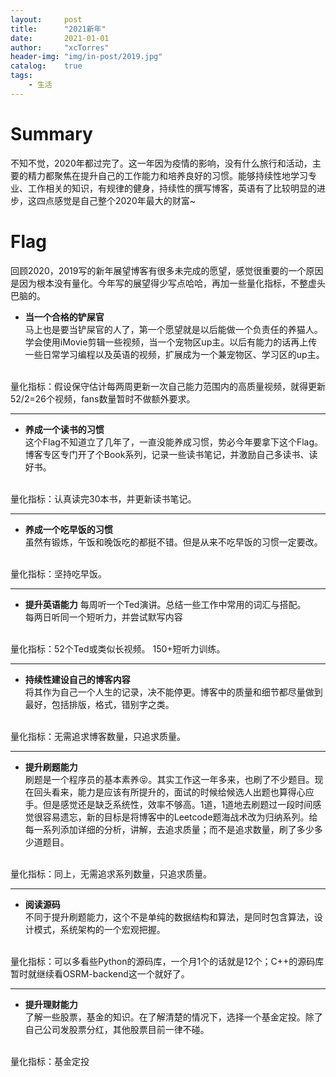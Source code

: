 ```yaml
---
layout:     post
title:      "2021新年"
date:       2021-01-01
author:     "xcTorres"
header-img: "img/in-post/2019.jpg"
catalog:    true
tags:
    - 生活
---  
```


# Summary
不知不觉，2020年都过完了。这一年因为疫情的影响，没有什么旅行和活动，主要的精力都聚焦在提升自己的工作能力和培养良好的习惯。能够持续性地学习专业、工作相关的知识，有规律的健身，持续性的撰写博客，英语有了比较明显的进步，这四点感觉是自己整个2020年最大的财富~   


# Flag
回顾2020，2019写的新年展望博客有很多未完成的愿望，感觉很重要的一个原因是因为根本没有量化。今年写的展望得少写点哈哈，再加一些量化指标，不整虚头巴脑的。  


- **当一个合格的铲屎官**   
马上也是要当铲屎官的人了，第一个愿望就是以后能做一个负责任的养猫人。学会使用iMovie剪辑一些视频，当一个宠物区up主。以后有能力的话再上传一些日常学习编程以及英语的视频，扩展成为一个兼宠物区、学习区的up主。  
<br>
量化指标：假设保守估计每两周更新一次自己能力范围内的高质量视频，就得更新52/2=26个视频，fans数量暂时不做额外要求。  

---

- **养成一个读书的习惯**   
这个Flag不知道立了几年了，一直没能养成习惯，势必今年要拿下这个Flag。博客专区专门开了个Book系列，记录一些读书笔记，并激励自己多读书、读好书。  
<br>
量化指标：认真读完30本书，并更新读书笔记。  

---

- **养成一个吃早饭的习惯**  
虽然有锻炼，午饭和晚饭吃的都挺不错。但是从来不吃早饭的习惯一定要改。
<br>
量化指标：坚持吃早饭。

---

- **提升英语能力**
每周听一个Ted演讲。总结一些工作中常用的词汇与搭配。  
每两日听同一个短听力，并尝试默写内容  
<br>
量化指标：52个Ted或类似长视频。 150+短听力训练。

---

- **持续性建设自己的博客内容**   
将其作为自己一个人生的记录，决不能停更。博客中的质量和细节都尽量做到最好，包括排版，格式，错别字之类。  
<br>
量化指标：无需追求博客数量，只追求质量。  

---

- **提升刷题能力**   
刷题是一个程序员的基本素养😝。其实工作这一年多来，也刷了不少题目。现在回头看来，能力是应该有所提升的，面试的时候给候选人出题也算得心应手。但是感觉还是缺乏系统性，效率不够高。1道，1道地去刷题过一段时间感觉很容易遗忘，新的目标是将博客中的Leetcode题海战术改为归纳系列。给每一系列添加详细的分析，讲解，去追求质量；而不是追求数量，刷了多少多少道题目。
<br>  
量化指标：同上，无需追求系列数量，只追求质量。  

---

- **阅读源码**    
不同于提升刷题能力，这个不是单纯的数据结构和算法，是同时包含算法，设计模式，系统架构的一个宏观把握。
<br>  
量化指标：可以多看些Python的源码库，一个月1个的话就是12个；C++的源码库暂时就继续看OSRM-backend这一个就好了。

---

- **提升理财能力**  
了解一些股票，基金的知识。在了解清楚的情况下，选择一个基金定投。除了自己公司发股票分红，其他股票目前一律不碰。
<br>
量化指标：基金定投

